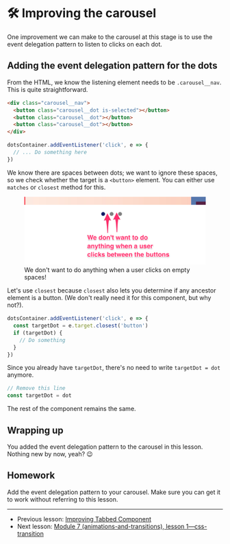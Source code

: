# 🛠 Improving the carousel

One improvement we can make to the carousel at this stage is to use the event delegation pattern to listen to clicks on each dot.

## Adding the event delegation pattern for the dots

From the HTML, we know the listening element needs to be `.carousel__nav`. This is quite straightforward.

```html
<div class="carousel__nav">
  <button class="carousel__dot is-selected"></button>
  <button class="carousel__dot"></button>
  <button class="carousel__dot"></button>
</div>
```

```js
dotsContainer.addEventListener('click', e => {
  // ... Do something here
})
```

We know there are spaces between dots; we want to ignore these spaces, so we check whether the target is a `<button>` element. You can either use `matches` or `closest` method for this.

<figure>
  <img src="../../images/components/carousel/events/between-dots.png" alt="Arrows pointing to empty spaces between dots">
  <figcaption>We don't want to do anything when a user clicks on empty spaces!</figcaption>
</figure>

Let's use `closest` because `closest` also lets you determine if any ancestor element is a button. (We don't really need it for this component, but why not?).

```js
dotsContainer.addEventListener('click', e => {
  const targetDot = e.target.closest('button')
  if (targetDot) {
    // Do something
  }
})
```

Since you already have `targetDot`, there's no need to write `targetDot = dot` anymore.

```js
// Remove this line
const targetDot = dot
```

The rest of the component remains the same.

## Wrapping up

You added the event delegation pattern to the carousel in this lesson. Nothing new by now, yeah? 😉

## Homework

Add the event delegation pattern to your carousel. Make sure you can get it to work without referring to this lesson.

---

- Previous lesson: [Improving Tabbed Component](08.improving-tabbed-component.md)
- Next lesson: [Module 7 (animations-and-transitions), lesson 1—css-transition](../07.animations-and-transitions/01.css-transition.md)
